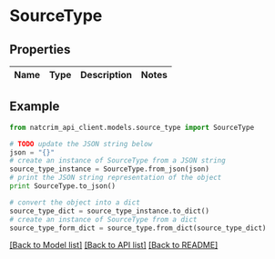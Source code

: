 # SourceType


## Properties
Name | Type | Description | Notes
------------ | ------------- | ------------- | -------------

## Example

```python
from natcrim_api_client.models.source_type import SourceType

# TODO update the JSON string below
json = "{}"
# create an instance of SourceType from a JSON string
source_type_instance = SourceType.from_json(json)
# print the JSON string representation of the object
print SourceType.to_json()

# convert the object into a dict
source_type_dict = source_type_instance.to_dict()
# create an instance of SourceType from a dict
source_type_form_dict = source_type.from_dict(source_type_dict)
```
[[Back to Model list]](../README.md#documentation-for-models) [[Back to API list]](../README.md#documentation-for-api-endpoints) [[Back to README]](../README.md)



